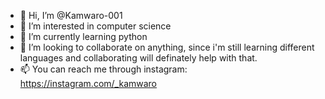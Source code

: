 - 👋 Hi, I’m @Kamwaro-001
- 👀 I’m interested in computer science
- 🌱 I’m currently learning python
- 💞️ I’m looking to collaborate on anything, since i'm still learning different languages and collaborating will definately help with that.
- 📫 You can reach me through instagram: https://instagram.com/_kamwaro

<!---

--->
